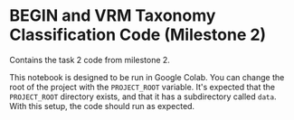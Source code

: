 BEGIN and VRM Taxonomy Classification Code (Milestone 2)
========================================================

Contains the task 2 code from milestone 2.

This notebook is designed to be run in Google Colab. You can change the root of the project with the
`PROJECT_ROOT` variable. It's expected that the `PROJECT_ROOT` directory exists, and that it has a subdirectory called
`data`. With this setup, the code should run as expected.
